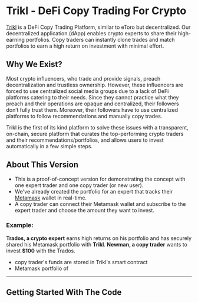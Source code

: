 # Trikl - DeFi Copy Trading For Crypto

[Trikl](https://trikl.xyz/) is a DeFi Copy Trading Platform, similar to eToro but decentralized. Our decentralized application (dApp) enables crypto experts to share their high-earning portfolios. Copy traders can instantly clone trades and match portfolios to earn a high return on investment with minimal effort.

## Why We Exist?
Most crypto influencers, who trade and provide signals, preach decentralization and trustless ownership. However, these influencers are forced to use centralized social media groups due to a lack of DeFi platforms catering to their needs. Since they cannot practice what they preach and their operations are opaque and centralized, their followers don’t fully trust them. Moreover, their followers have to use centralized platforms to follow recommendations and manually copy trades.

Trikl is the first of its kind platform to solve these issues with a transparent, on-chain, secure platform that curates the top-performing crypto traders and their recommendations/portfolios, and allows users to invest automatically in a few simple steps.

## About This Version
- This is a proof-of-concept version for demonstrating the concept with one expert trader and one copy trader (or new user).
- We've already created the portfolio for an expert that tracks their [Metamask](https://metamask.io/) wallet in real-time.
- A copy trader can connect their Metamask wallet and subscribe to the expert trader and choose the amount they want to invest.

### Example:
**Trados, a crypto expert** earns high returns on his portfolio and has securely shared his Metamask portfolio with **Trikl**. **Newman, a copy trader** wants to invest **$100** with the Trados.

- copy trader's funds are stored in Trikl's smart contract
- Metamask portfolio of

---

## Getting Started With The Code
